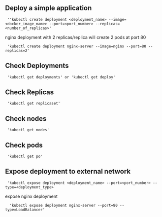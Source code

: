 ## Deploy a simple application
     ''kubectl create deployment <deployment_name> --image=<docker_image_name> --port=<port_number> --replicas=<number_of_replicas>'

   nginx deployment with 2 replicas/replica will create 2 pods at port 80
     
     'kubectl create deployment nginx-server --image=nginx --port=80 --replicas=2'
     
## Check Deployments
    
     'kubectl get deployments' or 'kubectl get deploy'
     
## Check Replicas
    
     'kubectl get replicaset'
     
## Check nodes
    
     'kubectl get nodes'
     
## Check pods

     'kubectl get po'
     
     
## Expose deployment to external network

     'kubectl expose deployment <deployment_name> --port=<port_number> --type=<deployment_type>
     
  expose nginx deployment
  
      'kubectl expose deployment nginx-server --port=80 --type=LoadBalancer'
